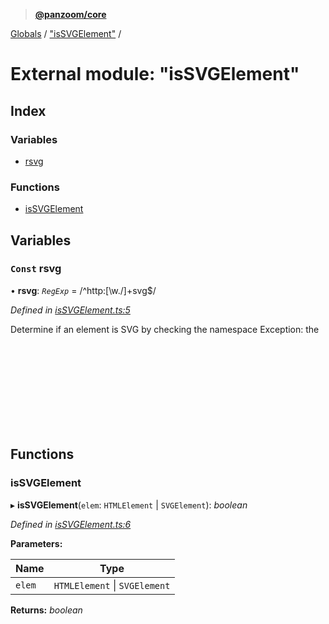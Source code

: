 > **[@panzoom/core](../README.md)**

[Globals](../globals.md) / ["isSVGElement"](_issvgelement_.md) /

# External module: "isSVGElement"

## Index

### Variables

* [rsvg](_issvgelement_.md#const-rsvg)

### Functions

* [isSVGElement](_issvgelement_.md#issvgelement)

## Variables

### `Const` rsvg

• **rsvg**: *`RegExp`* =  /^http:[\w\.\/]+svg$/

*Defined in [isSVGElement.ts:5](https://github.com/timmywil/panzoom/blob/54eb41a/src/isSVGElement.ts#L5)*

Determine if an element is SVG by checking the namespace
Exception: the <svg> element itself should be treated like HTML

## Functions

###  isSVGElement

▸ **isSVGElement**(`elem`: `HTMLElement` | `SVGElement`): *boolean*

*Defined in [isSVGElement.ts:6](https://github.com/timmywil/panzoom/blob/54eb41a/src/isSVGElement.ts#L6)*

**Parameters:**

Name | Type |
------ | ------ |
`elem` | `HTMLElement` \| `SVGElement` |

**Returns:** *boolean*
